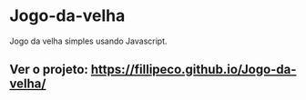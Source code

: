# Jogo-da-velha
Jogo da velha simples usando Javascript.

## Ver o projeto: https://fillipeco.github.io/Jogo-da-velha/
